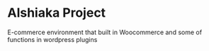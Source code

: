 # Alshiaka Project
E-commerce environment that built in Woocommerce and some of functions in wordpress plugins
